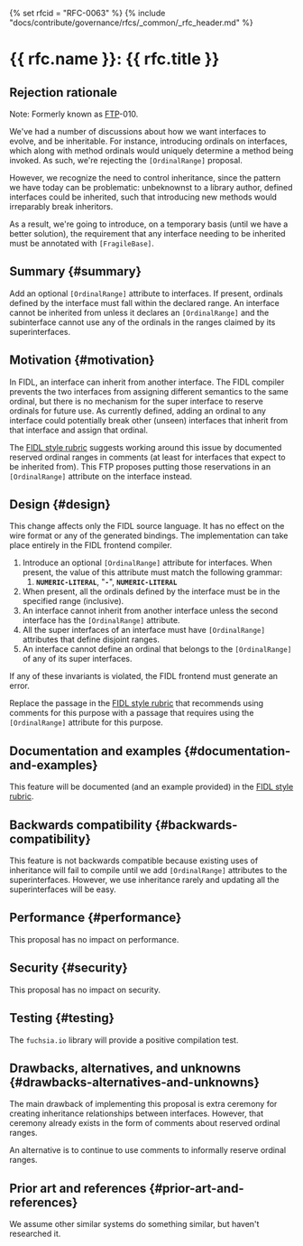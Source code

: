 {% set rfcid = "RFC-0063" %}
{% include "docs/contribute/governance/rfcs/_common/_rfc_header.md" %}
# {{ rfc.name }}: {{ rfc.title }}
<!-- SET the `rfcid` VAR ABOVE. DO NOT EDIT ANYTHING ELSE ABOVE THIS LINE. -->

## Rejection rationale

Note: Formerly known as [FTP](../deprecated-ftp-process.md)-010.

We've had a number of discussions about how we want interfaces to evolve,
and be inheritable.
For instance, introducing ordinals on interfaces, which along with method
ordinals would uniquely determine a method being invoked.
As such, we're rejecting the `[OrdinalRange]` proposal.

However, we recognize the need to control inheritance, since the pattern
we have today can be problematic: unbeknownst to a library author,
defined interfaces could be inherited, such that introducing new methods
would irreparably break inheritors.

As a result, we're going to introduce, on a temporary basis (until we have
a better solution), the requirement that any interface needing to be
inherited must be annotated with `[FragileBase]`.

## Summary {#summary}

Add an optional `[OrdinalRange]` attribute to interfaces.
If present, ordinals defined by the interface must fall within the
declared range.
An interface cannot be inherited from unless it declares an
`[OrdinalRange]` and the subinterface cannot use any of the ordinals
in the ranges claimed by its superinterfaces.

## Motivation {#motivation}

In FIDL, an interface can inherit from another interface.
The FIDL compiler prevents the two interfaces from assigning different
semantics to the same ordinal, but there is no mechanism for the super
interface to reserve ordinals for future use.
As currently defined, adding an ordinal to any interface could potentially
break other (unseen) interfaces that inherit from that interface and assign
that ordinal.

The [FIDL style rubric][fidl-style] suggests working around this
issue by documented reserved ordinal ranges in comments (at least for
interfaces that expect to be inherited from).
This FTP proposes putting those reservations in an `[OrdinalRange]` attribute
on the interface instead.

## Design {#design}

This change affects only the FIDL source language.
It has no effect on the wire format or any of the generated bindings.
The implementation can take place entirely in the FIDL frontend compiler.

1. Introduce an optional `[OrdinalRange]` attribute for interfaces.
   When present, the value of this attribute must match the following grammar:
    1. **`NUMERIC-LITERAL`**, "**`-`**", **`NUMERIC-LITERAL`**
2. When present, all the ordinals defined by the interface must be in the
   specified range (inclusive).
3. An interface cannot inherit from another interface unless the second
   interface has the `[OrdinalRange]` attribute.
4. All the super interfaces of an interface must have `[OrdinalRange]`
   attributes that define disjoint ranges.
5. An interface cannot define an ordinal that belongs to the
   `[OrdinalRange]` of any of its super interfaces.

If any of these invariants is violated, the FIDL frontend must generate an
error.

Replace the passage in the [FIDL style rubric][fidl-style] that
recommends using comments for this purpose with a passage that requires
using the `[OrdinalRange]` attribute for this purpose.

## Documentation and examples {#documentation-and-examples}

This feature will be documented (and an example provided) in the [FIDL style
rubric][fidl-style].

## Backwards compatibility {#backwards-compatibility}

This feature is not backwards compatible because existing uses of
inheritance will fail to compile until we add `[OrdinalRange]` attributes
to the superinterfaces.
However, we use inheritance rarely and updating all the superinterfaces
will be easy.

## Performance {#performance}

This proposal has no impact on performance.

## Security {#security}

This proposal has no impact on security.

## Testing {#testing}

The `fuchsia.io` library will provide a positive compilation test.

## Drawbacks, alternatives, and unknowns {#drawbacks-alternatives-and-unknowns}

The main drawback of implementing this proposal is extra ceremony for
creating inheritance relationships between interfaces.
However, that ceremony already exists in the form of comments about
reserved ordinal ranges.

An alternative is to continue to use comments to informally reserve
ordinal ranges.

## Prior art and references {#prior-art-and-references}

We assume other similar systems do something similar, but haven't
researched it.

<!-- xrefs -->
[fidl-style]: /docs/development/languages/fidl/guides/style.md
